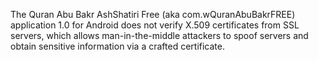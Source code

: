 The Quran Abu Bakr AshShatiri Free (aka com.wQuranAbuBakrFREE) application 1.0 for Android does not verify X.509 certificates from SSL servers, which allows man-in-the-middle attackers to spoof servers and obtain sensitive information via a crafted certificate.